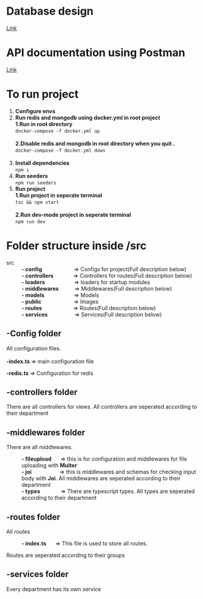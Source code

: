 <h1>Database design</h1>
<a href="https://dbdiagram.io/d/625cb77a2514c9790345e2b7">Link</a>
<h1>API documentation using Postman</h1>
<a href="https://documenter.getpostman.com/view/15677950/UyxdLpaA">Link</a>
<br>
<h1>To run project</h1>
<ol>
    <li><b>Configure envs</b></li>
    <li><b>Run redis and mongodb using docker.yml in root project</b>
    <br>
    <b>1.Run in root directory</b>
    <br>
    <code>docker-compose -f docker.yml up</code><br> <br>
    <b>2.Disable redis and mongodb in root directory when you quit .</b>
    <br>
    <code>docker-compose -f docker.yml down</code><br> <br>
    </li>
    <li>
         <b>Install dependencies</b>
          <br>
          <code>npm i</code>
    </li>
    <li>
        <b>Run seeders</b><br>
        <code>npm run seeders</code>
    </li>
    <li>
        <b>Run project</b>
        <br>
        <b>1.Run project in seperate terminal</b>
        <br>
        <code>tsc && npm start</code>
        <br><br>
        <b>2.Run dev-mode project in seperate terminal</b>
        <br>
        <code>npm run dev</code>
    </li>
    
</ol>

<h1>Folder structure inside /src</h1>
<dl>
    <dt>src</dt>
    <dd> <b>- config</b> <div style="margin-left:80px;display:inline">=> Configs for project(Full description below)</div>
    </dd>
    <dd><b>- controllers</b> <div style="margin-left:48px;display:inline">=>  Controllers for routes(Full description below)</div>
    </dd>
    <dd><b>- loaders</b> <div style="margin-left:73px;display:inline">=> loaders for startup modules
    </div>
    </dd>
    <dd><b>- middlewares</b> <div style="margin-left:38px;display:inline">=> Middlewares(Full description below)
    </div>
    </dd>
    <dd><b>- models</b> <div style="margin-left:74px;display:inline">=> Models
    </div>
    </dd>
    <dd><b>- public</b> <div style="margin-left:81px;display:inline">=> Images
    </div>
    </dd>
    <dd><b>- routes</b> <div style="margin-left:78px;display:inline">=> Routes(Full description below)
    </div>
    </dd>
    <dd><b>- services</b> <div style="margin-left:67px;display:inline">=> Services(Full description below)
    </div>
    </dd>
</dl>

<h2>-Config folder</h2>
<p>All configuration files.<br><br>
<b>-index.ts </b> => main configuration file</p>
<b>-redis.ts</b>  => Configuration for redis

<h2>-controllers folder</h2>
<p>There are all controllers for views. All controllers are seperated according to their department</p>

<h2>-middlewares folder</h2>

<p>There are all middlewares.</p>
<dl>
    <dd><b> - fileupload</b>  <div style="display:inline; margin-left:20px">
       => this is for configuration and middlewares for file uploading with <b>Multer</b>
    </div>
    </dd>
    <dd><b> - joi</b>  <div style="display:inline; margin-left:70px">
       => this is middlewares and schemas for checking input body with <b>Joi</b>.
       All middlewares are seperated according to their department
    </div>
    </dd>
    <dd><b> - types</b>  <div style="display:inline; margin-left:50px">
       => There are typescript types.  All types are seperated according to their department
    </div>
    </dd>
</dl>

<h2>-routes folder</h2>

<p>All routes</p>
<dl>
    <dd><b> - index.ts</b>  <div style="display:inline; margin-left:20px">
       => This file is used to store all routes.
    </div>
    </dd>
</dl>
<p>Routes are seperated according to their groups</p>

<h2>-services folder</h2>

<p>Every department has its own service</p>